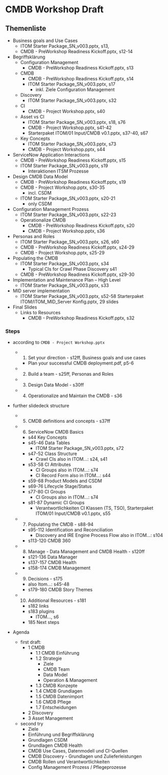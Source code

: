 # CMDB Workshop Draft

## Themenliste

- Business goals and Use Cases
  - ITOM Starter Package_SN_v003.pptx, s13,
  - CMDB - PreWorkshop Readiness Kickoff.pptx, s12-14
- Begriffsklärung
  - Configuration Management
    - CMDB - PreWorkshop Readiness Kickoff.pptx, s13
  - CMDB
    - CMDB - PreWorkshop Readiness Kickoff.pptx, s14
    - ITOM Starter Package_SN_v003.pptx, s17
      - inkl. Ziele Configuration Management
  - Discovery
    - ITOM Starter Package_SN_v003.pptx, s32
  - CI
    - CMDB - Project Workshop.pptx, s40
  - Asset vs CI
    - ITOM Starter Package_SN_v003.pptx, s18, s76
    - CMDB - Project Workshop.pptx, s41-42
    - Starterpaket ITOM/01 Input/CMDB v0.1.pptx, s37-40, s67
  - Key Concepts
    - ITOM Starter Package_SN_v003.pptx, s73
    - CMDB - Project Workshop.pptx, s44
- ServiceNow Application Interactions
  - CMDB - PreWorkshop Readiness Kickoff.pptx, s15
  - ITOM Starter Package_SN_v003.pptx, s19
    - Interaktionen ITSM Prozesse
- Design CMDB Data Model
  - CMDB - PreWorkshop Readiness Kickoff.pptx, s19
  - CMDB - Project Workshop.pptx, s30-35
    - incl. CSDM
  - ITOM Starter Package_SN_v003.pptx, s20-21
    - only CSDM
- Configuration Management Prozess
  - ITOM Starter Package_SN_v003.pptx, s22-23
  - Operationalize CMDB
    - CMDB - PreWorkshop Readiness Kickoff.pptx, s20
    - CMDB - Project Workshop.pptx, s36
- Personas and Roles
  - ITOM Starter Package_SN_v003.pptx, s26, s60
  - CMDB - PreWorkshop Readiness Kickoff.pptx, s24-29
  - CMDB - Project Workshop.pptx, s25-29
- Populating the CMDB
  - ITOM Starter Package_SN_v003.pptx, s34
    - Typical CIs for Crawl Phase Discovery s41
  - CMDB - PreWorkshop Readiness Kickoff.pptx, s29-30
- Implementation and Maintenance Plan – High Level
  - ITOM Starter Package_SN_v003.pptx, s33
- MID server implementation
  - ITOM Starter Package_SN_v003.pptx, s52-58
    Starterpaket ITOM/ITOM_MID_Server Konfig.pptx, 29 slides
- Final Slides
  - Links to Resources
    - CMDB - PreWorkshop Readiness Kickoff.pptx, s32

### Steps

- according to `CMDB - Project Workshop.pptx`
  - 1. Set your direction - s12ff, Business goals and use cases
    - Plan your successful CMDB deployment.pdf, p5-6
  - 2. Build a team - s25ff, Personas and Roles
  - 3. Design Data Model - s30ff
  - 4. Operationalize and Maintain the CMDB - s36
- further slidedeck structure

  - 5. CMDB definitions and concepts - s37ff
  - 6. ServiceNow CMDB Basics
    - s44 Key Concepts
    - s45-46 Data Tables
      - ITOM Starter Package_SN_v003.pptx, s72
    - s47-52 Class Structure
      - Crawl CIs also in ITOM...: s24, s41
    - s53-58 CI Attributes
      - CI Groups also in ITOM...: s74
      - CI Record Form also in ITOM...: s44
    - s59-68 Product Models and CSDM
    - s69-76 Lifecycle Stage/Status
    - s77-80 CI Groups
      - CI Groups also in ITOM...: s74
    - s81-87 Dynamic CI Groups
      - Verantwortlichkeiten CI Klassen (TS, TSO), Starterpaket ITOM/01 Input/CMDB v0.1.pptx, s55
  - 7. Populating the CMDB - s88-94
    - s95-112 Identification and Reconciliation
      - Discovery and IRE Engine Process Flow also in ITOM...: s104
    - s113-120 CMDB 360
  - 8. Manage - Data Management and CMDB Health - s120ff
    - s121-136 Data Manager
    - s137-157 CMDB Health
    - s158-174 CMDB Management
  - 9. Decisions - s175
    - also Itom...: s45-48
    - s179-180 CMDB Story Themes
  - 10. Additional Resources - s181
    - s182 links
    - s183 plugins
      - ITOM..., s6
    - 185 Next steps

- Agenda
  - first draft:
    - 1 CMDB
      - 1.1 CMDB Einführung
      - 1.2 Strategie
        - Ziele
        - CMDB Team
        - Data Model
        - Operation & Management
      - 1.3 CMDB Konzepte
      - 1.4 CMDB Grundlagen
      - 1.5 CMDB Datenimport
      - 1.6 CMDB Pflege
      - 1.7 Entscheidungen
    - 2 Discovery
    - 3 Asset Management
  - second try
    - Ziele
    - Einführung und Begriffsklärung
    - Grundlagen CSDM
    - Grundlagen CMDB Health
    - CMDB Use Cases, Datenmodell und CI-Quellen
    - CMDB Discovery - Grundlagen und Zulieferleistungen
    - CMDB Rollen und Verantwortlichkeiten
    - Config Management Prozess / Pflegeprozesse
